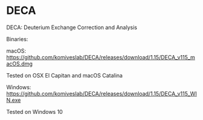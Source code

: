# DECA
DECA: Deuterium Exchange Correction and Analysis

Binaries: 

macOS: https://github.com/komiveslab/DECA/releases/download/1.15/DECA_v115_macOS.dmg
  
Tested on OSX El Capitan and macOS Catalina

Windows: https://github.com/komiveslab/DECA/releases/download/1.15/DECA_v115_WIN.exe

Tested on Windows 10
